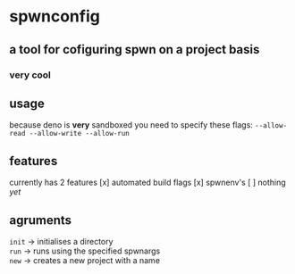 # spwnconfig
## a tool for cofiguring spwn on a project basis
### very cool

## usage
because deno is **very** sandboxed you need to specify these flags: `--allow-read --allow-write --allow-run`

## features
currently has 2 features
[x] automated build flags
[x] spwnenv's
[ ] nothing *yet*

## agruments
`init` -> initialises a directory <br>
`run` -> runs using the specified spwnargs <br>
`new` -> creates a new project with a name
